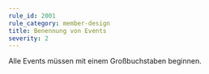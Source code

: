 ```yaml
---
rule_id: 2001
rule_category: member-design
title: Benennung von Events
severity: 2
---
```

Alle Events müssen mit einem Großbuchstaben beginnen.

